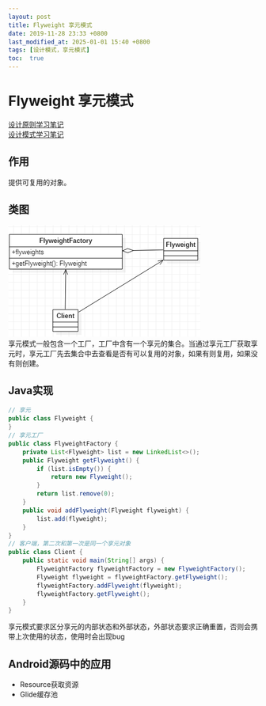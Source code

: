 ```yaml
---
layout: post
title: Flyweight 享元模式
date: 2019-11-28 23:33 +0800
last_modified_at: 2025-01-01 15:40 +0800
tags: [设计模式，享元模式]
toc:  true
---
```


# Flyweight 享元模式

[设计原则学习笔记](https://www.jianshu.com/p/f7f79adad32b)  
[设计模式学习笔记](https://www.jianshu.com/p/08bf9381697c)  
## 作用
提供可复用的对象。
## 类图
![享元模式](https://github.com/Charles199310/Charles199310.github.io/blob/main/assets/images/flyweight_01.PNG?raw=true)  
享元模式一般包含一个工厂，工厂中含有一个享元的集合。当通过享元工厂获取享元时，享元工厂先去集合中去查看是否有可以复用的对象，如果有则复用，如果没有则创建。
## Java实现
```Java
// 享元
public class Flyweight {
}
// 享元工厂
public class FlyweightFactory {
    private List<Flyweight> list = new LinkedList<>();
    public Flyweight getFlyweight() {
        if (list.isEmpty()) {
            return new Flyweight();
        }
        return list.remove(0);
    }
    public void addFlyweight(Flyweight flyweight) {
        list.add(flyweight);
    }
}
// 客户端，第二次和第一次是同一个享元对象
public class Client {
    public static void main(String[] args) {
        FlyweightFactory flyweightFactory = new FlyweightFactory();
        Flyweight flyweight = flyweightFactory.getFlyweight();
        flyweightFactory.addFlyweight(flyweight);
        flyweightFactory.getFlyweight();
    }
}
```
享元模式要求区分享元的内部状态和外部状态，外部状态要求正确重置，否则会携带上次使用的状态，使用时会出现bug
## Android源码中的应用
* Resource获取资源
* Glide缓存池
